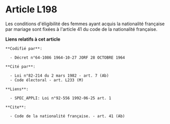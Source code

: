 # Article L198

Les conditions d'éligibilité des femmes ayant acquis la nationalité française par mariage sont fixées à l'article 41 du code
de la nationalité française.

**Liens relatifs à cet article**

	**Codifié par**:

	  - Décret n°64-1086 1964-10-27 JORF 28 OCTOBRE 1964

	**Cité par**:

	  - Loi n°82-214 du 2 mars 1982 - art. 7 (Ab)
	  - Code électoral - art. L233 (M)

	**Liens**:

	  - SPEC_APPLI: Loi n°92-556 1992-06-25 art. 1

	**Cite**:

	  - Code de la nationalité française. - art. 41 (Ab)
